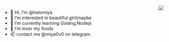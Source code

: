 <img align="right" src="https://github-readme-stats.vercel.app/api?username=halomiya&show_icons=true&icon_color=CE1D2D&text_color=718096&bg_color=ffffff&hide_title=true" />


- 👋 Hi, I’m @halomiya
- 👀 I’m interested in beautiful girl(maybe
- 🌱 I’m currently learning Golang,Nodejs
- 💞️ I’m lover my foods
- 📫 contact me @miya0v0 on telegram

<!---
halomiya/halomiya is a ✨ special ✨ repository because its `README.md` (this file) appears on your GitHub profile.
You can click the Preview link to take a look at your changes.
--->
